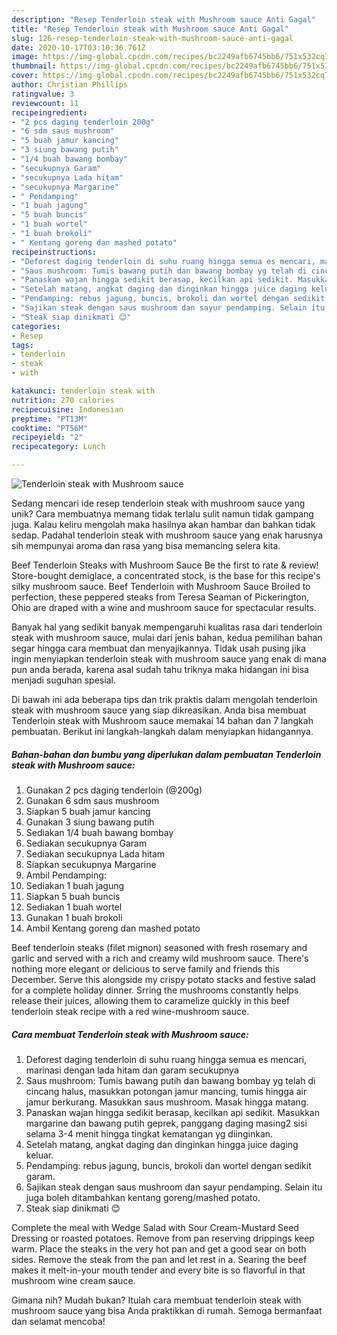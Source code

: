 ```yaml
---
description: "Resep Tenderloin steak with Mushroom sauce Anti Gagal"
title: "Resep Tenderloin steak with Mushroom sauce Anti Gagal"
slug: 126-resep-tenderloin-steak-with-mushroom-sauce-anti-gagal
date: 2020-10-17T03:10:36.761Z
image: https://img-global.cpcdn.com/recipes/bc2249afb6745bb6/751x532cq70/tenderloin-steak-with-mushroom-sauce-foto-resep-utama.jpg
thumbnail: https://img-global.cpcdn.com/recipes/bc2249afb6745bb6/751x532cq70/tenderloin-steak-with-mushroom-sauce-foto-resep-utama.jpg
cover: https://img-global.cpcdn.com/recipes/bc2249afb6745bb6/751x532cq70/tenderloin-steak-with-mushroom-sauce-foto-resep-utama.jpg
author: Christian Phillips
ratingvalue: 3
reviewcount: 11
recipeingredient:
- "2 pcs daging tenderloin 200g"
- "6 sdm saus mushroom"
- "5 buah jamur kancing"
- "3 siung bawang putih"
- "1/4 buah bawang bombay"
- "secukupnya Garam"
- "secukupnya Lada hitam"
- "secukupnya Margarine"
- " Pendamping"
- "1 buah jagung"
- "5 buah buncis"
- "1 buah wortel"
- "1 buah brokoli"
- " Kentang goreng dan mashed potato"
recipeinstructions:
- "Deforest daging tenderloin di suhu ruang hingga semua es mencari, marinasi dengan lada hitam dan garam secukupnya"
- "Saus mushroom: Tumis bawang putih dan bawang bombay yg telah di cincang halus, masukkan potongan jamur mancing, tumis hingga air jamur berkurang. Masukkan saus mushroom. Masak hingga matang."
- "Panaskan wajan hingga sedikit berasap, kecilkan api sedikit. Masukkan margarine dan bawang putih geprek, panggang daging masing2 sisi selama 3-4 menit hingga tingkat kematangan yg diinginkan."
- "Setelah matang, angkat daging dan dinginkan hingga juice daging keluar."
- "Pendamping: rebus jagung, buncis, brokoli dan wortel dengan sedikit garam."
- "Sajikan steak dengan saus mushroom dan sayur pendamping. Selain itu juga boleh ditambahkan kentang goreng/mashed potato."
- "Steak siap dinikmati 😊"
categories:
- Resep
tags:
- tenderloin
- steak
- with

katakunci: tenderloin steak with 
nutrition: 270 calories
recipecuisine: Indonesian
preptime: "PT13M"
cooktime: "PT56M"
recipeyield: "2"
recipecategory: Lunch

---
```



![Tenderloin steak with Mushroom sauce](https://img-global.cpcdn.com/recipes/bc2249afb6745bb6/751x532cq70/tenderloin-steak-with-mushroom-sauce-foto-resep-utama.jpg)

Sedang mencari ide resep tenderloin steak with mushroom sauce yang unik? Cara membuatnya memang tidak terlalu sulit namun tidak gampang juga. Kalau keliru mengolah maka hasilnya akan hambar dan bahkan tidak sedap. Padahal tenderloin steak with mushroom sauce yang enak harusnya sih mempunyai aroma dan rasa yang bisa memancing selera kita.

Beef Tenderloin Steaks with Mushroom Sauce Be the first to rate &amp; review! Store-bought demiglace, a concentrated stock, is the base for this recipe&#39;s silky mushroom sauce. Beef Tenderloin with Mushroom Sauce Broiled to perfection, these peppered steaks from Teresa Seaman of Pickerington, Ohio are draped with a wine and mushroom sauce for spectacular results.

Banyak hal yang sedikit banyak mempengaruhi kualitas rasa dari tenderloin steak with mushroom sauce, mulai dari jenis bahan, kedua pemilihan bahan segar hingga cara membuat dan menyajikannya. Tidak usah pusing jika ingin menyiapkan tenderloin steak with mushroom sauce yang enak di mana pun anda berada, karena asal sudah tahu triknya maka hidangan ini bisa menjadi suguhan spesial.


Di bawah ini ada beberapa tips dan trik praktis dalam mengolah tenderloin steak with mushroom sauce yang siap dikreasikan. Anda bisa membuat Tenderloin steak with Mushroom sauce memakai 14 bahan dan 7 langkah pembuatan. Berikut ini langkah-langkah dalam menyiapkan hidangannya.

<!--inarticleads1-->

##### Bahan-bahan dan bumbu yang diperlukan dalam pembuatan Tenderloin steak with Mushroom sauce:

1. Gunakan 2 pcs daging tenderloin (@200g)
1. Gunakan 6 sdm saus mushroom
1. Siapkan 5 buah jamur kancing
1. Gunakan 3 siung bawang putih
1. Sediakan 1/4 buah bawang bombay
1. Sediakan secukupnya Garam
1. Sediakan secukupnya Lada hitam
1. Siapkan secukupnya Margarine
1. Ambil  Pendamping:
1. Sediakan 1 buah jagung
1. Siapkan 5 buah buncis
1. Sediakan 1 buah wortel
1. Gunakan 1 buah brokoli
1. Ambil  Kentang goreng dan mashed potato


Beef tenderloin steaks (filet mignon) seasoned with fresh rosemary and garlic and served with a rich and creamy wild mushroom sauce. There&#39;s nothing more elegant or delicious to serve family and friends this December. Serve this alongside my crispy potato stacks and festive salad for a complete holiday dinner. Srring the mushrooms constantly helps release their juices, allowing them to caramelize quickly in this beef tenderloin steak recipe with a red wine-mushroom sauce. 

<!--inarticleads2-->

##### Cara membuat Tenderloin steak with Mushroom sauce:

1. Deforest daging tenderloin di suhu ruang hingga semua es mencari, marinasi dengan lada hitam dan garam secukupnya
1. Saus mushroom: Tumis bawang putih dan bawang bombay yg telah di cincang halus, masukkan potongan jamur mancing, tumis hingga air jamur berkurang. Masukkan saus mushroom. Masak hingga matang.
1. Panaskan wajan hingga sedikit berasap, kecilkan api sedikit. Masukkan margarine dan bawang putih geprek, panggang daging masing2 sisi selama 3-4 menit hingga tingkat kematangan yg diinginkan.
1. Setelah matang, angkat daging dan dinginkan hingga juice daging keluar.
1. Pendamping: rebus jagung, buncis, brokoli dan wortel dengan sedikit garam.
1. Sajikan steak dengan saus mushroom dan sayur pendamping. Selain itu juga boleh ditambahkan kentang goreng/mashed potato.
1. Steak siap dinikmati 😊


Complete the meal with Wedge Salad with Sour Cream-Mustard Seed Dressing or roasted potatoes. Remove from pan reserving drippings keep warm. Place the steaks in the very hot pan and get a good sear on both sides. Remove the steak from the pan and let rest in a. Searing the beef makes it melt-in-your mouth tender and every bite is so flavorful in that mushroom wine cream sauce. 

Gimana nih? Mudah bukan? Itulah cara membuat tenderloin steak with mushroom sauce yang bisa Anda praktikkan di rumah. Semoga bermanfaat dan selamat mencoba!

